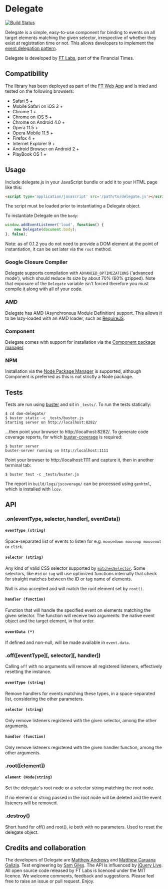 # Delegate #

[![Build Status](https://travis-ci.org/ftlabs/delegate.png?branch=master)](https://travis-ci.org/ftlabs/delegate)

Delegate is a simple, easy-to-use component for binding to events on all target elements matching the given selector, irrespective of whether they exist at registration time or not. This allows developers to implement the [event delegation pattern](http://www.sitepoint.com/javascript-event-delegation-is-easier-than-you-think/).

Delegate is developed by [FT Labs](http://labs.ft.com/), part of the Financial Times.

## Compatibility ##

The library has been deployed as part of the [FT Web App](http://app.ft.com/) and is tried and tested on the following browsers:

* Safari 5 +
* Mobile Safari on iOS 3 +
* Chrome 1 +
* Chrome on iOS 5 +
* Chrome on Android 4.0 +
* Opera 11.5 +
* Opera Mobile 11.5 +
* Firefox 4 +
* Internet Explorer 9 +
* Android Browser on Android 2 +
* PlayBook OS 1 +

## Usage ##

Include delegate.js in your JavaScript bundle or add it to your HTML page like this:

```html
<script type='application/javascript' src='/path/to/delegate.js'></script>
```

The script must be loaded prior to instantiating a Delegate object.

To instantiate Delegate on the `body`:

```js
window.addEventListener('load', function() {
	new Delegate(document.body);
}, false);
```

Note: as of 0.1.2 you do not need to provide a DOM element at the point of instantiation, it can be set later via the `root` method.

### Google Closure Compiler ###

Delegate supports compilation with `ADVANCED_OPTIMIZATIONS` ('advanced mode'), which should reduce its size by about 70% (60% gzipped). Note that exposure of the `Delegate` variable isn't forced therefore you must compile it along with all of your code.

### AMD ###

Delegate has AMD (Asynchronous Module Definition) support. This allows it to be lazy-loaded with an AMD loader, such as [RequireJS](http://requirejs.org/).

### Component ###

Delegate comes with support for installation via the [Component package manager](https://github.com/component/component).

### NPM ###

Installation via the [Node Package Manager](https://npmjs.org/package/dom-delegate) is supported, although Component is preferred as this is not strictly a Node package.

## Tests ##

Tests are run using [buster](http://docs.busterjs.org/en/latest/) and sit in `_tests/`. To run the tests statically:

```
$ cd dom-delegate/
$ buster static -c _tests/buster.js
Starting server on http://localhost:8282/
```

...then point your browser to http://localhost:8282/. To generate code coverage reports, for which [buster-coverage](https://github.com/ebi/buster-coverage) is required:

```
$ buster server
buster-server running on http://localhost:1111
```

Point your browser to http://localhost:1111 and capture it, then in another terminal tab:

```
$ buster test -c _tests/buster.js
```

The report in `build/logs/jscoverage/` can be processed using `genhtml`, which is installed with `lcov`.

## API ##

### .on(eventType, selector, handler[, eventData]) ###

#### `eventType (string)` ####

Space-separated list of events to listen for e.g. `mousedown mouseup mouseout` or `click`.

#### `selector (string)` ####

Any kind of valid CSS selector supported by [`matchesSelector`](http://caniuse.com/matchesselector). Some selectors, like `#id` or `tag` will use optimized functions internally that check for straight matches between the ID or tag name of elements.

Null is also accepted and will match the root element set by `root()`.

#### `handler (function)` ####

Function that will handle the specified event on elements matching the given selector. The function will receive two arguments: the native event object and the target element, in that order.

#### `eventData (*)` ####

If defined and non-null, will be made available in `event.data`.

### .off([eventType][, selector][, handler]) ###

Calling `off` with no arguments will remove all registered listeners, effectively resetting the instance.

#### `eventType (string)` ####

Remove handlers for events matching these types, in a space-separated list, considering the other parameters.

#### `selector (string)` ####

Only remove listeners registered with the given selector, among the other arguments.

#### `handler (function)` ####

Only remove listeners registered with the given handler function, among the other arguments.

### .root([element]) ###

#### `element (Node|string)` ####

Set the delegate's root node or a selector string matching the root node.

If no element or string passed in the root node will be deleted and the event listeners will be removed.

### .destroy() ###

Short hand for off() and root(), ie both with no parameters. Used to reset the delegate object.

## Credits and collaboration ##

The developers of Delegate are [Matthew Andrews](https://twitter.com/andrewsmatt) and [Matthew Caruana Galizia](http://twitter.com/mcaruanagalizia). Test engineering by [Sam Giles](https://twitter.com/SamuelGiles_). The API is influenced by [jQuery Live](http://api.jquery.com/live/). All open source code released by FT Labs is licenced under the MIT licence. We welcome comments, feedback and suggestions. Please feel free to raise an issue or pull request. Enjoy.
